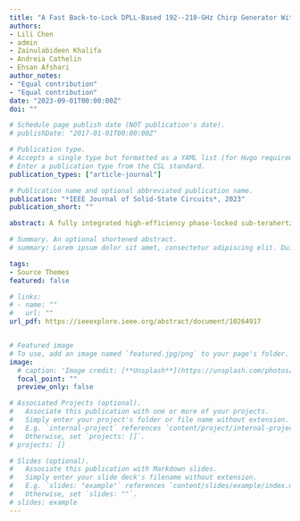 ```yaml
---
title: "A Fast Back-to-Lock DPLL-Based 192--210-GHz Chirp Generator With +5.9-dBm Peak Output Power for Sub-THz Imaging and Sensing"
authors:
- Lili Chen
- admin
- Zainulabideen Khalifa
- Andreia Cathelin
- Ehsan Afshari
author_notes:
- "Equal contribution"
- "Equal contribution"
date: "2023-09-01T00:00:00Z"
doi: ""

# Schedule page publish date (NOT publication's date).
# publishDate: "2017-01-01T00:00:00Z"

# Publication type.
# Accepts a single type but formatted as a YAML list (for Hugo requirements).
# Enter a publication type from the CSL standard.
publication_types: ["article-journal"]

# Publication name and optional abbreviated publication name.
publication: "*IEEE Journal of Solid-State Circuits*, 2023"
publication_short: ""

abstract: A fully integrated high-efficiency phase-locked sub-terahertz (THz) radiator is reported in this article, implemented in a 55-nm SiGe BiCMOS process. This radiator is capable of generating 192–210-GHz chirps, which can be used for the new generation of automotive and imaging radar systems. It consists of a low-power millimeter-wave digital phase-locked loop (DPLL)-based chirp generator, a high-efficiency 6  multiplier chain, and an on-chip folded slot antenna. By incorporating a 32-entry lookup table into the millimeter-wave DPLL, a fast back-to-lock feature is realized at the end of each chirp signal. In addition, this chirp generator prototype achieves  5.9/  19.2-dBm sub-THz power/effective isotropic radiated power (EIRP), which is among the highest in all the phase-locked sources at this frequency range. Its 3.0% dc-to-THz efficiency is at least 5* higher than all previously published works.

# Summary. An optional shortened abstract.
# summary: Lorem ipsum dolor sit amet, consectetur adipiscing elit. Duis posuere tellus ac convallis placerat. Proin tincidunt magna sed ex sollicitudin condimentum.

tags:
- Source Themes
featured: false

# links:
# - name: ""
#   url: ""
url_pdf: https://ieeexplore.ieee.org/abstract/document/10264917


# Featured image
# To use, add an image named `featured.jpg/png` to your page's folder. 
image:
  # caption: 'Image credit: [**Unsplash**](https://unsplash.com/photos/jdD8gXaTZsc)'
  focal_point: ""
  preview_only: false

# Associated Projects (optional).
#   Associate this publication with one or more of your projects.
#   Simply enter your project's folder or file name without extension.
#   E.g. `internal-project` references `content/project/internal-project/index.md`.
#   Otherwise, set `projects: []`.
# projects: []

# Slides (optional).
#   Associate this publication with Markdown slides.
#   Simply enter your slide deck's filename without extension.
#   E.g. `slides: "example"` references `content/slides/example/index.md`.
#   Otherwise, set `slides: ""`.
# slides: example
---
```



